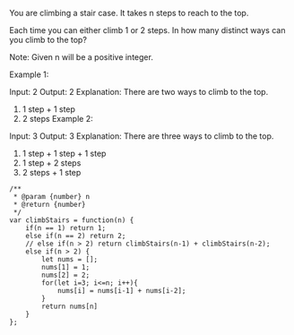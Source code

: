 You are climbing a stair case. It takes n steps to reach to the top.

Each time you can either climb 1 or 2 steps. In how many distinct ways can you climb to the top?

Note: Given n will be a positive integer.

Example 1:

Input: 2
Output: 2
Explanation: There are two ways to climb to the top.
1. 1 step + 1 step
2. 2 steps
Example 2:

Input: 3
Output: 3
Explanation: There are three ways to climb to the top.
1. 1 step + 1 step + 1 step
2. 1 step + 2 steps
3. 2 steps + 1 step


```
/**
 * @param {number} n
 * @return {number}
 */
var climbStairs = function(n) {
    if(n == 1) return 1;
    else if(n == 2) return 2;
    // else if(n > 2) return climbStairs(n-1) + climbStairs(n-2);
    else if(n > 2) {
        let nums = [];
        nums[1] = 1;
        nums[2] = 2;
        for(let i=3; i<=n; i++){
            nums[i] = nums[i-1] + nums[i-2];   
        }
        return nums[n]
    }
};
```
